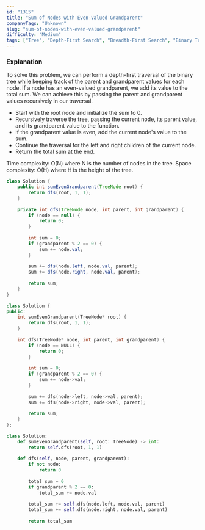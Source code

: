 ```yaml
---
id: "1315"
title: "Sum of Nodes with Even-Valued Grandparent"
companyTags: "Unknown"
slug: "sum-of-nodes-with-even-valued-grandparent"
difficulty: "Medium"
tags: ["Tree", "Depth-First Search", "Breadth-First Search", "Binary Tree"]
---
```


### Explanation
To solve this problem, we can perform a depth-first traversal of the binary tree while keeping track of the parent and grandparent values for each node. If a node has an even-valued grandparent, we add its value to the total sum. We can achieve this by passing the parent and grandparent values recursively in our traversal.

- Start with the root node and initialize the sum to 0.
- Recursively traverse the tree, passing the current node, its parent value, and its grandparent value to the function.
- If the grandparent value is even, add the current node's value to the sum.
- Continue the traversal for the left and right children of the current node.
- Return the total sum at the end.

Time complexity: O(N) where N is the number of nodes in the tree.
Space complexity: O(H) where H is the height of the tree.
```java
class Solution {
    public int sumEvenGrandparent(TreeNode root) {
        return dfs(root, 1, 1);
    }
    
    private int dfs(TreeNode node, int parent, int grandparent) {
        if (node == null) {
            return 0;
        }
        
        int sum = 0;
        if (grandparent % 2 == 0) {
            sum += node.val;
        }
        
        sum += dfs(node.left, node.val, parent);
        sum += dfs(node.right, node.val, parent);
        
        return sum;
    }
}
```

```cpp
class Solution {
public:
    int sumEvenGrandparent(TreeNode* root) {
        return dfs(root, 1, 1);
    }
    
    int dfs(TreeNode* node, int parent, int grandparent) {
        if (node == NULL) {
            return 0;
        }
        
        int sum = 0;
        if (grandparent % 2 == 0) {
            sum += node->val;
        }
        
        sum += dfs(node->left, node->val, parent);
        sum += dfs(node->right, node->val, parent);
        
        return sum;
    }
};
```

```python
class Solution:
    def sumEvenGrandparent(self, root: TreeNode) -> int:
        return self.dfs(root, 1, 1)
    
    def dfs(self, node, parent, grandparent):
        if not node:
            return 0
        
        total_sum = 0
        if grandparent % 2 == 0:
            total_sum += node.val
        
        total_sum += self.dfs(node.left, node.val, parent)
        total_sum += self.dfs(node.right, node.val, parent)
        
        return total_sum
```